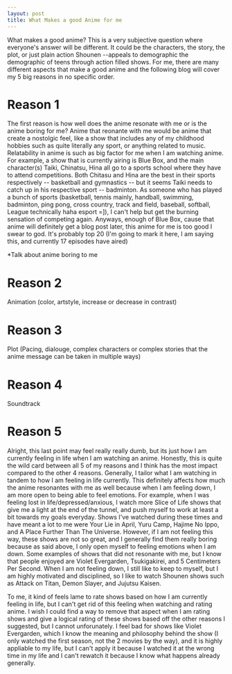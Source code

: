 ```yaml
---
layout: post 
title: What Makes a good Anime for me 
---
```


What makes a good anime? This is a very subjective question where everyone's answer will be different. It could be the characters, the story, the plot, or just plain action Shounen --appeals to demographic the demographic of teens through action filled shows. For me, there are many different aspects that make a good anime and the following blog will cover my 5 big reasons in no specific order.   


# Reason 1 
The first reason is how well does the anime resonate with me or is the anime boring for me? Anime that reonante with me would be anime that create a nostolgic feel, like a show that includes any of my childhood hobbies such as quite literally any sport, or anything related to music. Relatability in anime is such as big factor for me when I am watching anime. For example, a show that is currently airing is Blue Box, and the main character(s) Taiki, Chinatsu, Hina all go to a sports school where they have to attend competitions. Both Chitasu and Hina are the best in their sports respectively -- basketball and gymnastics -- but it seems Taiki needs to catch up in his respective sport -- badminton. As someone who has played a bunch of sports (basketball, tennis mainly, handball, swimming, badminton, ping pong, cross country, track and field, baseball, softball, League technically haha esport =]), I can't help but get the burning sensation of competing again. Anyways, enough of Blue Box, cause that anime will definitely get a blog post later, this anime for me is too good I swear to god. It's probably top 20 (I'm going to mark it here, I am saying this, and currently 17 episodes have aired)

*Talk about anime boring to me 


# Reason 2
Animation (color, artstyle, increase or decrease in contrast)

# Reason 3
Plot (Pacing, dialouge, complex characters or complex stories that the anime message can be taken in multiple ways)
# Reason 4
Soundtrack
# Reason 5
Alright, this last point may feel really really dumb, but its just how I am currently feeling in life when I am watching an anime. Honestly, this is quite the wild card between all 5 of my reasons and I think has the most impact compared to the other 4 reasons. Generally, I tailor what I am watching in tandem to how I am feeling in life currently. This definitely affects how much the anime resonantes with me as well because when I am feeling down, I am more open to being able to feel emotions. For example, when I was feeling lost in life/depressed/anxious, I watch more Slice of Life shows that give me a light at the end of the tunnel, and push myself to work at least a bit towards my goals everyday. Shows I've watched during these times and have meant a lot to me were Your Lie in April, Yuru Camp, Hajime No Ippo, and A Place Further Than The Universe. However, if I am not feeling this way, these shows are not so great, and I generally find them really boring because as said above, I only open myself to feeling emotions when I am down. Some examples of shows that did not resonante with me, but I know that people enjoyed are Violet Evergarden, Tsukigakirei, and 5 Centimeters Per Second. When I am not feeling down, I still like to keep to myself, but I am highly motivated and disciplined, so I like to watch Shounen shows such as Attack on Titan, Demon Slayer, and Jujutsu Kaisen.

 To me, it kind of feels lame to rate shows based on how I am currently feeling in life, but I can't get rid of this feeling when watching and rating anime. I wish I could find a way to remove that aspect when I am rating shows and give a logical rating of these shows based off the other reasons I suggested, but I cannot unforunately. I feel bad for shows like Violet Evergarden, which I know the meaning and philosophy behind the show (I only watched the first season, not the 2 movies by the way), and it is highly appliable to my life, but I can't apply it because I watched it at the wrong time in my life and I can't rewatch it because I know what happens already generally. 

